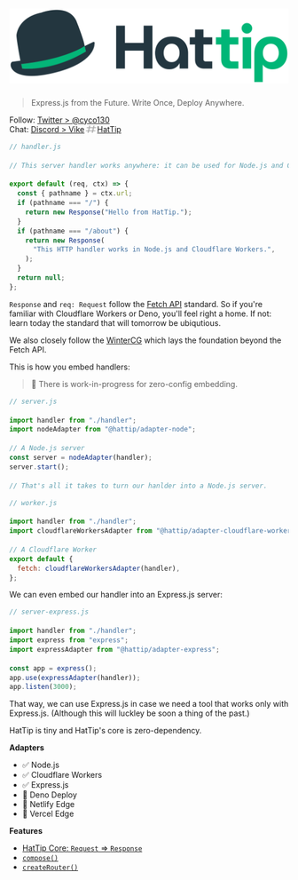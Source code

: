 # ![HatTip](graphics/logo.svg)

> Express.js from the Future. Write Once, Deploy Anywhere.

Follow: [Twitter > @cyco130](https://twitter.com/cyco130)
<br/>
Chat: <a href="https://discord.com/invite/vTvXzBMySh">Discord > Vike<img src="/graphics/hash.svg" height="17" width="23" valign="text-bottom" alt="hash"/>HatTip</a>

```js
// handler.js

// This server handler works anywhere: it can be used for Node.js and Cloudflare Workers.

export default (req, ctx) => {
  const { pathname } = ctx.url;
  if (pathname === "/") {
    return new Response("Hello from HatTip.");
  }
  if (pathname === "/about") {
    return new Response(
      "This HTTP handler works in Node.js and Cloudflare Workers.",
    );
  }
  return null;
};
```

`Response` and `req: Request` follow the [Fetch API](https://developer.mozilla.org/en-US/docs/Web/API/Fetch_API) standard. So if you're familiar with Cloudflare Workers or Deno, you'll feel right a home. If not: learn today the standard that will tomorrow be ubiqutious.

We also closely follow the [WinterCG](https://wintercg.org/) which lays the foundation beyond the Fetch API.

This is how you embed handlers:

> 🚧 There is work-in-progress for zero-config embedding.

```js
// server.js

import handler from "./handler";
import nodeAdapter from "@hattip/adapter-node";

// A Node.js server
const server = nodeAdapter(handler);
server.start();

// That's all it takes to turn our hanlder into a Node.js server.
```

```js
// worker.js

import handler from "./handler";
import cloudflareWorkersAdapter from "@hattip/adapter-cloudflare-workers";

// A Cloudflare Worker
export default {
  fetch: cloudflareWorkersAdapter(handler),
};
```

We can even embed our handler into an Express.js server:

```js
// server-express.js

import handler from "./handler";
import express from "express";
import expressAdapter from "@hattip/adapter-express";

const app = express();
app.use(expressAdapter(handler));
app.listen(3000);
```

That way, we can use Express.js in case we need a tool that works only with Express.js. (Although this will luckley be soon a thing of the past.)

HatTip is tiny and HatTip's core is zero-dependency.

**Adapters**

- ✅ Node.js
- ✅ Cloudflare Workers
- ✅ Express.js
- 🚧 Deno Deploy
- 🚧 Netlify Edge
- 🚧 Vercel Edge

**Features**

- [HatTip Core: `Request` => `Response`](./packages/core#readme)
- [`compose()`](./packages/core/src/compose#readme)
- [`createRouter()`](./packages/router#readme)
